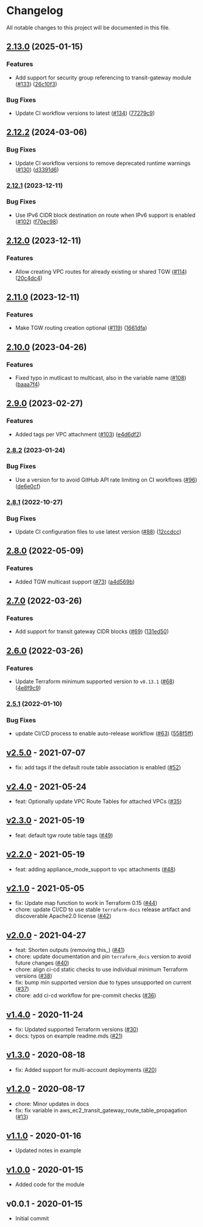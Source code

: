 # Changelog

All notable changes to this project will be documented in this file.

## [2.13.0](https://github.com/terraform-aws-modules/terraform-aws-transit-gateway/compare/v2.12.2...v2.13.0) (2025-01-15)


### Features

* Add support for security group referencing to transit-gateway module ([#133](https://github.com/terraform-aws-modules/terraform-aws-transit-gateway/issues/133)) ([26c10f3](https://github.com/terraform-aws-modules/terraform-aws-transit-gateway/commit/26c10f34d144554eb965598127f86f87d6bb279a))


### Bug Fixes

* Update CI workflow versions to latest ([#134](https://github.com/terraform-aws-modules/terraform-aws-transit-gateway/issues/134)) ([77279c9](https://github.com/terraform-aws-modules/terraform-aws-transit-gateway/commit/77279c9d76d7b9978a502cd175173a1a4d7cdecf))

## [2.12.2](https://github.com/terraform-aws-modules/terraform-aws-transit-gateway/compare/v2.12.1...v2.12.2) (2024-03-06)


### Bug Fixes

* Update CI workflow versions to remove deprecated runtime warnings ([#130](https://github.com/terraform-aws-modules/terraform-aws-transit-gateway/issues/130)) ([d3391d6](https://github.com/terraform-aws-modules/terraform-aws-transit-gateway/commit/d3391d692ef1de6e8b3ccedfa1bf4aac54b91ca0))

### [2.12.1](https://github.com/terraform-aws-modules/terraform-aws-transit-gateway/compare/v2.12.0...v2.12.1) (2023-12-11)


### Bug Fixes

* Use IPv6 CIDR block destination on route when IPv6 support is enabled ([#102](https://github.com/terraform-aws-modules/terraform-aws-transit-gateway/issues/102)) ([f70ec98](https://github.com/terraform-aws-modules/terraform-aws-transit-gateway/commit/f70ec98e82ebab67b03450ccb4b2717ae8a42578))

## [2.12.0](https://github.com/terraform-aws-modules/terraform-aws-transit-gateway/compare/v2.11.0...v2.12.0) (2023-12-11)


### Features

* Allow creating VPC routes for already existing or shared TGW ([#114](https://github.com/terraform-aws-modules/terraform-aws-transit-gateway/issues/114)) ([20c4dc4](https://github.com/terraform-aws-modules/terraform-aws-transit-gateway/commit/20c4dc4f698bc9edc7b7936ee7befb50043ded8a))

## [2.11.0](https://github.com/terraform-aws-modules/terraform-aws-transit-gateway/compare/v2.10.0...v2.11.0) (2023-12-11)


### Features

* Make TGW routing creation optional ([#119](https://github.com/terraform-aws-modules/terraform-aws-transit-gateway/issues/119)) ([1661dfa](https://github.com/terraform-aws-modules/terraform-aws-transit-gateway/commit/1661dfa3f538c8d5b4f612a7c0982e4afd20daca))

## [2.10.0](https://github.com/terraform-aws-modules/terraform-aws-transit-gateway/compare/v2.9.0...v2.10.0) (2023-04-26)


### Features

* Fixed typo in mutlicast to multicast, also in the variable name ([#108](https://github.com/terraform-aws-modules/terraform-aws-transit-gateway/issues/108)) ([baaa7f4](https://github.com/terraform-aws-modules/terraform-aws-transit-gateway/commit/baaa7f44c458d29b95d372e3faae7f89a148da0c))

## [2.9.0](https://github.com/terraform-aws-modules/terraform-aws-transit-gateway/compare/v2.8.2...v2.9.0) (2023-02-27)


### Features

* Added tags per VPC attachment ([#103](https://github.com/terraform-aws-modules/terraform-aws-transit-gateway/issues/103)) ([e4d6df2](https://github.com/terraform-aws-modules/terraform-aws-transit-gateway/commit/e4d6df2aa4bab0d840bbab71276cca3bc69f9113))

### [2.8.2](https://github.com/terraform-aws-modules/terraform-aws-transit-gateway/compare/v2.8.1...v2.8.2) (2023-01-24)


### Bug Fixes

* Use a version for  to avoid GitHub API rate limiting on CI workflows ([#96](https://github.com/terraform-aws-modules/terraform-aws-transit-gateway/issues/96)) ([de6e0cf](https://github.com/terraform-aws-modules/terraform-aws-transit-gateway/commit/de6e0cf41b7ee1b84e506f77415257f01f51065d))

### [2.8.1](https://github.com/terraform-aws-modules/terraform-aws-transit-gateway/compare/v2.8.0...v2.8.1) (2022-10-27)


### Bug Fixes

* Update CI configuration files to use latest version ([#88](https://github.com/terraform-aws-modules/terraform-aws-transit-gateway/issues/88)) ([12ccdcc](https://github.com/terraform-aws-modules/terraform-aws-transit-gateway/commit/12ccdcc0a209973e391e05079f3e1f04c0a78ff7))

## [2.8.0](https://github.com/terraform-aws-modules/terraform-aws-transit-gateway/compare/v2.7.0...v2.8.0) (2022-05-09)


### Features

* Added TGW multicast support ([#73](https://github.com/terraform-aws-modules/terraform-aws-transit-gateway/issues/73)) ([a4d569b](https://github.com/terraform-aws-modules/terraform-aws-transit-gateway/commit/a4d569b7f03443921d9dff7ce54f8acc06aed7fa))

## [2.7.0](https://github.com/terraform-aws-modules/terraform-aws-transit-gateway/compare/v2.6.0...v2.7.0) (2022-03-26)


### Features

* Add support for transit gateway CIDR blocks ([#69](https://github.com/terraform-aws-modules/terraform-aws-transit-gateway/issues/69)) ([131ed50](https://github.com/terraform-aws-modules/terraform-aws-transit-gateway/commit/131ed5006713aec86a20147796ce6489f6daadc6))

## [2.6.0](https://github.com/terraform-aws-modules/terraform-aws-transit-gateway/compare/v2.5.1...v2.6.0) (2022-03-26)


### Features

* Update Terraform minimum supported version to `v0.13.1` ([#68](https://github.com/terraform-aws-modules/terraform-aws-transit-gateway/issues/68)) ([4e8f9c9](https://github.com/terraform-aws-modules/terraform-aws-transit-gateway/commit/4e8f9c95d429d8f623db563388fe759707e38379))

### [2.5.1](https://github.com/terraform-aws-modules/terraform-aws-transit-gateway/compare/v2.5.0...v2.5.1) (2022-01-10)


### Bug Fixes

* update CI/CD process to enable auto-release workflow ([#63](https://github.com/terraform-aws-modules/terraform-aws-transit-gateway/issues/63)) ([558f5ff](https://github.com/terraform-aws-modules/terraform-aws-transit-gateway/commit/558f5ff261d9e5b25304c3f38ae0242850c92b2b))

<a name="v2.5.0"></a>
## [v2.5.0] - 2021-07-07

- fix: add tags if the default route table association is enabled ([#52](https://github.com/terraform-aws-modules/terraform-aws-transit-gateway/issues/52))


<a name="v2.4.0"></a>
## [v2.4.0] - 2021-05-24

- feat: Optionally update VPC Route Tables for attached VPCs ([#35](https://github.com/terraform-aws-modules/terraform-aws-transit-gateway/issues/35))


<a name="v2.3.0"></a>
## [v2.3.0] - 2021-05-19

- feat: default tgw route table tags ([#49](https://github.com/terraform-aws-modules/terraform-aws-transit-gateway/issues/49))


<a name="v2.2.0"></a>
## [v2.2.0] - 2021-05-19

- feat: adding appliance_mode_support to vpc attachments ([#48](https://github.com/terraform-aws-modules/terraform-aws-transit-gateway/issues/48))


<a name="v2.1.0"></a>
## [v2.1.0] - 2021-05-05

- fix: Update map function to work in Terraform 0.15 ([#44](https://github.com/terraform-aws-modules/terraform-aws-transit-gateway/issues/44))
- chore: update CI/CD to use stable `terraform-docs` release artifact and discoverable Apache2.0 license ([#42](https://github.com/terraform-aws-modules/terraform-aws-transit-gateway/issues/42))


<a name="v2.0.0"></a>
## [v2.0.0] - 2021-04-27

- feat: Shorten outputs (removing this_) ([#41](https://github.com/terraform-aws-modules/terraform-aws-transit-gateway/issues/41))
- chore: update documentation and pin `terraform_docs` version to avoid future changes ([#40](https://github.com/terraform-aws-modules/terraform-aws-transit-gateway/issues/40))
- chore: align ci-cd static checks to use individual minimum Terraform versions ([#38](https://github.com/terraform-aws-modules/terraform-aws-transit-gateway/issues/38))
- fix: bump min supported version due to types unsupported on current ([#37](https://github.com/terraform-aws-modules/terraform-aws-transit-gateway/issues/37))
- chore: add ci-cd workflow for pre-commit checks ([#36](https://github.com/terraform-aws-modules/terraform-aws-transit-gateway/issues/36))


<a name="v1.4.0"></a>
## [v1.4.0] - 2020-11-24

- fix: Updated supported Terraform versions ([#30](https://github.com/terraform-aws-modules/terraform-aws-transit-gateway/issues/30))
- docs: typos on example readme.mds ([#21](https://github.com/terraform-aws-modules/terraform-aws-transit-gateway/issues/21))


<a name="v1.3.0"></a>
## [v1.3.0] - 2020-08-18

- fix: Added support for multi-account deployments ([#20](https://github.com/terraform-aws-modules/terraform-aws-transit-gateway/issues/20))


<a name="v1.2.0"></a>
## [v1.2.0] - 2020-08-17

- chore: Minor updates in docs
- fix: fix variable in aws_ec2_transit_gateway_route_table_propagation ([#13](https://github.com/terraform-aws-modules/terraform-aws-transit-gateway/issues/13))


<a name="v1.1.0"></a>
## [v1.1.0] - 2020-01-16

- Updated notes in example


<a name="v1.0.0"></a>
## [v1.0.0] - 2020-01-15

- Added code for the module


<a name="v0.0.1"></a>
## v0.0.1 - 2020-01-15

- Initial commit


[Unreleased]: https://github.com/terraform-aws-modules/terraform-aws-transit-gateway/compare/v2.5.0...HEAD
[v2.5.0]: https://github.com/terraform-aws-modules/terraform-aws-transit-gateway/compare/v2.4.0...v2.5.0
[v2.4.0]: https://github.com/terraform-aws-modules/terraform-aws-transit-gateway/compare/v2.3.0...v2.4.0
[v2.3.0]: https://github.com/terraform-aws-modules/terraform-aws-transit-gateway/compare/v2.2.0...v2.3.0
[v2.2.0]: https://github.com/terraform-aws-modules/terraform-aws-transit-gateway/compare/v2.1.0...v2.2.0
[v2.1.0]: https://github.com/terraform-aws-modules/terraform-aws-transit-gateway/compare/v2.0.0...v2.1.0
[v2.0.0]: https://github.com/terraform-aws-modules/terraform-aws-transit-gateway/compare/v1.4.0...v2.0.0
[v1.4.0]: https://github.com/terraform-aws-modules/terraform-aws-transit-gateway/compare/v1.3.0...v1.4.0
[v1.3.0]: https://github.com/terraform-aws-modules/terraform-aws-transit-gateway/compare/v1.2.0...v1.3.0
[v1.2.0]: https://github.com/terraform-aws-modules/terraform-aws-transit-gateway/compare/v1.1.0...v1.2.0
[v1.1.0]: https://github.com/terraform-aws-modules/terraform-aws-transit-gateway/compare/v1.0.0...v1.1.0
[v1.0.0]: https://github.com/terraform-aws-modules/terraform-aws-transit-gateway/compare/v0.0.1...v1.0.0

